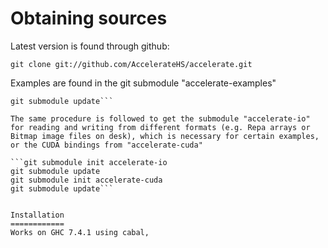 Obtaining sources
=================
Latest version is found through github:

```git clone git://github.com/AccelerateHS/accelerate.git```

Examples are found in the git submodule "accelerate-examples"

```git submodule init accelerate-examples
git submodule update```

The same procedure is followed to get the submodule "accelerate-io"
for reading and writing from different formats (e.g. Repa arrays or
Bitmap image files on desk), which is necessary for certain examples,
or the CUDA bindings from "accelerate-cuda"

```git submodule init accelerate-io
git submodule update
git submodule init accelerate-cuda
git submodule update```


Installation
============
Works on GHC 7.4.1 using cabal, 
